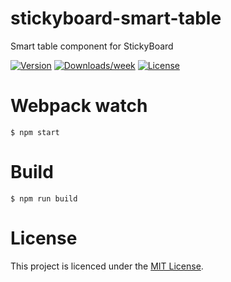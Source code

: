 # stickyboard-smart-table
Smart table component for StickyBoard

[![Version](https://img.shields.io/npm/v/@stickyboard/smart-table.svg)](https://npmjs.org/package/@stickyboard/smart-table)
[![Downloads/week](https://img.shields.io/npm/dw/@stickyboard/smart-table.svg)](https://npmjs.org/package/@stickyboard/smart-table)
[![License](https://img.shields.io/npm/l/@stickyboard/smart-table.svg)](https://github.com/soaple/@stickyboard/smart-table/blob/master/package.json)

# Webpack watch
```bsh
$ npm start
```

# Build
```bsh
$ npm run build
```

# License
This project is licenced under the [MIT License](http://opensource.org/licenses/mit-license.html).
